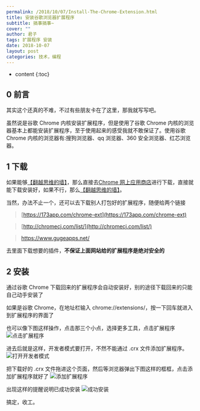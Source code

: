 ```yaml
---
permalink: /2018/10/07/Install-The-Chrome-Extension.html
title: 安装谷歌浏览器扩展程序
subtitle: 搞事搞事~
cover: ""
author: 君子
tags: 扩展程序 安装
date: 2018-10-07
layout: post
categories: 技术，编程
---
```


* content
{:toc}
## 0  前言

其实这个还真的不难，不过有些朋友卡在了这里，那我就写写吧。

虽然说是谷歌 Chrome 内核安装扩展程序，但是使用了谷歌 Chrome 内核的浏览器基本上都能安装扩展程序，至于使用起来的感受我就不敢保证了。使用谷歌 Chrome 内核的浏览器有:搜狗浏览器、qq 浏览器、360 安全浏览器、红芯浏览器。

## 1  下载

如果能够[【翻越思维的墙】](/2018/07/31/To-Climb-Over-The-Wall.html)，那么直接去[Chrome 网上应用商店](https://chrome.google.com/webstore)进行下载，直接就能下载安装好，如果不行，那么[【翻越思维的墙】](/2018/07/31/To-Climb-Over-The-Wall.html)。

当然，办法不止一个，还可以去下载别人打包好的扩展程序，随便给两个链接

> [https://173app.com/chrome-ext](https://173app.com/chrome-ext)

> [http://chromecj.com/list/](http://chromecj.com/list/)

> <https://www.gugeapps.net/>

去里面下载想要的插件，**不保证上面网站给的扩展程序是绝对安全的**

## 2  安装

通过谷歌 Chrome 下载回来的扩展程序会自动安装好，别的途径下载回来的只能自己动手安装了

如果是谷歌 Chrome，在地址栏输入 chrome://extensions/，按一下回车就进入到扩展程序的界面了

也可以像下图这样操作，点击那三个小点，选择更多工具，点击扩展程序
![点击扩展程序](https://img.lbjheiheihei.xyz/FiGwM2QhPXQoq8a-ZfIlSzHcCDhT "点击扩展程序")

进去后就是这样，开发者模式要打开，不然不能通过   .crx 文件添加扩展程序。
![打开开发者模式](https://img.lbjheiheihei.xyz/FmgG1B2oNtXeTI8QQahzK6xaCFNi "打开开发者模式")

把下载好的 .crx 文件拖进这个页面，然后等浏览器弹出下图这样的框框，点击添加扩展程序就好了
![添加扩展程序](https://img.lbjheiheihei.xyz/Fn0NYEu3Oqky_P1kHeF6YVq84cwV "添加扩展程序")

出现这样的提醒说明已成功安装
![成功安装](https://img.lbjheiheihei.xyz/Fj3QJ4mYXhq3VbFuhiZgOQlA1V-Z "成功安装")


搞定，收工。